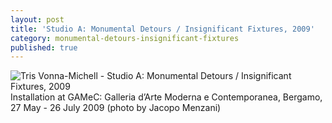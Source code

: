 ```yaml
---
layout: post
title: 'Studio A: Monumental Detours / Insignificant Fixtures, 2009'
category: monumental-detours-insignificant-fixtures
published: true
---
```


![Tris Vonna-Michell - Studio A: Monumental Detours / Insignificant Fixtures, 2009]({{site.baseurl}}/assets/img/0703-studio-a-monumental-detours-insignificant-fixtures-2009.jpg)
Installation at GAMeC: Galleria d’Arte Moderna e Contemporanea, Bergamo, 27 May - 26 July 2009 (photo by Jacopo Menzani)
